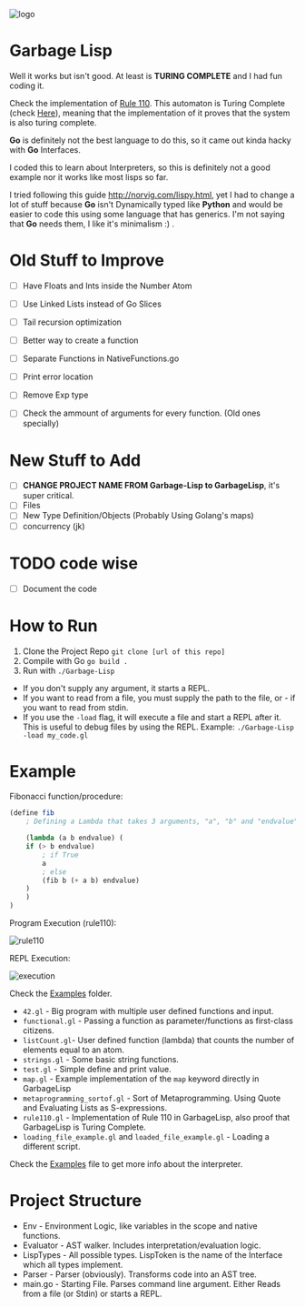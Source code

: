 ![logo](https://i.imgur.com/KGKYp3F.png)


# Garbage Lisp
Well it works but isn't good.
At least is **TURING COMPLETE** and I had fun coding it.

Check the implementation of [Rule 110](https://github.com/Gabulhas/Garbage-Lisp/tree/master/examples/rule110.gl).
This automaton is Turing Complete (check [Here](https://en.wikipedia.org/wiki/Rule_110)), meaning that the implementation of it proves that the system
is also turing complete.


**Go** is definitely not the best language to do this, so it came out kinda hacky with **Go** Interfaces.

I coded this to learn about Interpreters, so this is definitely not a good example nor it works like most lisps so far.

I tried following this guide http://norvig.com/lispy.html, yet I had to change a lot of stuff because **Go** isn't Dynamically
typed like **Python** and would be easier to code this using some language that has generics.
I'm not saying that **Go** needs them, I like it's minimalism :) .

# Old Stuff to Improve
- [ ] Have Floats and Ints inside the Number Atom
- [ ] Use Linked Lists instead of Go Slices
- [ ] Tail recursion optimization
- [ ] Better way to create a function
- [ ] Separate Functions in NativeFunctions.go
- [ ] Print error location
- [ ] Remove Exp type
- [ ] Check the ammount of arguments for every function. (Old ones specially)


# New Stuff to Add
- [ ] **CHANGE PROJECT NAME FROM Garbage-Lisp to GarbageLisp**, it's super critical.
- [ ] Files
- [ ] New Type Definition/Objects (Probably Using Golang's maps)
- [ ] concurrency (jk)

# TODO code wise
- [ ] Document the code


# How to Run

1. Clone the Project Repo `git clone [url of this repo]`
2. Compile with Go `go build .`
3. Run with `./Garbage-Lisp`
- If you don't supply any argument, it starts a REPL.
- If you want to read from a file, you must supply the path to the file, or - if you want to read from stdin.
- If you use the `-load` flag, it will execute a file and start a REPL after it. This is useful to debug files by using the REPL. Example: `./Garbage-Lisp -load my_code.gl`


# Example

Fibonacci function/procedure:
```scheme
(define fib
    ; Defining a Lambda that takes 3 arguments, "a", "b" and "endvalue"

    (lambda (a b endvalue) (
	if (> b endvalue)
	    ; if True
	    a
	    ; else
	    (fib b (+ a b) endvalue)
	)
    )
)
```


Program Execution (rule110):

![rule110](https://i.imgur.com/nFrymgx.png)



REPL Execution:

![execution](https://i.imgur.com/9a3uPNn.png)




Check the [Examples](https://github.com/Gabulhas/Garbage-Lisp/tree/master/examples) folder.
- `42.gl`       - Big program with multiple user defined functions and input.
- `functional.gl` - Passing a function as parameter/functions as first-class citizens.
- `listCount.gl`- User defined function (lambda) that counts the number of elements equal to an atom.
- `strings.gl`  - Some basic string functions.
- `test.gl`     - Simple define and print value.
- `map.gl`      - Example implementation of the `map` keyword directly in GarbageLisp
- `metaprogramming_sortof.gl` - Sort of Metaprogramming. Using Quote and Evaluating Lists as S-expressions.
- `rule110.gl` - Implementation of Rule 110 in GarbageLisp, also proof that GarbageLisp is Turing Complete.
- `loading_file_example.gl` and `loaded_file_example.gl` - Loading a different script.


Check the [Examples](https://github.com/Gabulhas/Garbage-Lisp/tree/master/DOCS.md) file to get more info about the interpreter.

# Project Structure
- Env       - Environment Logic, like variables in the scope and native functions.
- Evaluator - AST walker. Includes interpretation/evaluation logic.
- LispTypes - All possible types. LispToken is the name of the Interface which all types implement.
- Parser    - Parser (obviously). Transforms code into an AST tree.
- main.go   - Starting File. Parses command line argument. Either Reads from a file (or Stdin) or starts a REPL.
